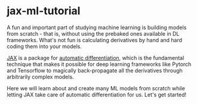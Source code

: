 # jax-ml-tutorial

A fun and important part of studying machine learning is building models from scratch - that is, without using the prebaked ones available in DL frameworks. What's not fun is calculating derivatives by hand and hard coding them into your models. 

[JAX](https://github.com/google/jax) is a package for [automatic differentiation](https://www.cs.toronto.edu/~rgrosse/courses/csc321_2018/slides/lec10.pdf), which is the fundamental technique that makes it possible for deep learning frameworks like Pytorch and Tensorflow to magically back-propagate all the derivatives through arbitrarily complex models. 

Here we will learn about and create many ML models from scratch while letting JAX take care of automatic differentiation for us. Let's get started!
